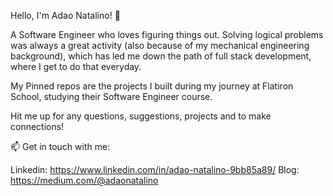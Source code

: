Hello, I'm Adao Natalino! 👋

A Software Engineer who loves figuring things out. Solving logical problems was always a great activity (also because of my mechanical engineering background), which has led me down the path of full stack development, where I get to do that everyday.

My Pinned repos are the projects I built during my journey at Flatiron School, studying their Software Engineer course.

Hit me up for any questions, suggestions, projects and to make connections!

📫 Get in touch with me:

Linkedin: https://www.linkedin.com/in/adao-natalino-9bb85a89/
Blog: https://medium.com/@adaonatalino



